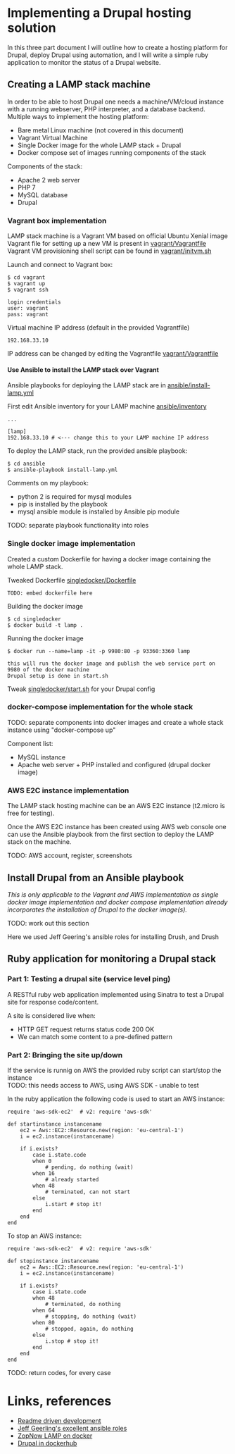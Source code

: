 # Implementing a Drupal hosting solution

In this three part document I will outline how to create a hosting platform for Drupal, deploy Drupal using automation, and I will write a simple ruby application to monitor the status of a Drupal website.

## Creating a LAMP stack machine 

In order to be able to host Drupal one needs a machine/VM/cloud instance with a running webserver, PHP interpreter, and a database backend.
Multiple ways to implement the hosting platform:
- Bare metal Linux machine (not covered in this document)
- Vagrant Virtual Machine
- Single Docker image for the whole LAMP stack + Drupal
- Docker compose set of images running components of the stack

Components of the stack:
- Apache 2 web server
- PHP 7
- MySQL database
- Drupal

### Vagrant box implementation

LAMP stack machine is a Vagrant VM based on official Ubuntu Xenial image  
Vagrant file for setting up a new VM is present in [vagrant/Vagrantfile](vagrant/Vagrantfile)  
Vagrant VM provisioning shell script can be found in [vagrant/initvm.sh](vagrant/initvm.sh)   

Launch and connect to Vagrant box:
```
$ cd vagrant
$ vagrant up
$ vagrant ssh

login credentials
user: vagrant
pass: vagrant
```
Virtual machine IP address (default in the provided Vagrantfile)
```
192.168.33.10
```
IP address can be changed by editing the Vagrantfile [vagrant/Vagrantfile](vagrant/Vagrantfile)

#### Use Ansible to install the LAMP stack over Vagrant

Ansible playbooks for deploying the LAMP stack are in [ansible/install-lamp.yml](ansible/install-lamp.yml)

First edit Ansible inventory for your LAMP machine [ansible/inventory](ansible/inventory)

```
...

[lamp]
192.168.33.10 # <--- change this to your LAMP machine IP address
```

To deploy the LAMP stack, run the provided ansible playbook:
```
$ cd ansible
$ ansible-playbook install-lamp.yml
```

Comments on my playbook:
- python 2 is required for mysql modules
- pip is installed by the playbook
- mysql ansible module is installed by Ansible pip module

TODO: separate playbook functionality into roles

### Single docker image implementation

Created a custom Dockerfile for having a docker image containing the whole LAMP stack.

Tweaked Dockerfile [singledocker/Dockerfile](singledocker/Dockerfile)
```
TODO: embed dockerfile here
```

Building the docker image
```
$ cd singledocker
$ docker build -t lamp .
```
Running the docker image
```
$ docker run --name=lamp -it -p 9980:80 -p 93360:3360 lamp

this will run the docker image and publish the web service port on 9980 of the docker machine
Drupal setup is done in start.sh
```
Tweak [singledocker/start.sh](singledocker/start.sh) for your Drupal config

### docker-compose implementation for the whole stack

TODO: separate components into docker images and create a whole stack instance using "docker-compose up"

Component list:
- MySQL instance
- Apache web server + PHP installed and configured (drupal docker image)

### AWS E2C instance implementation

The LAMP stack hosting machine can be an AWS E2C instance (t2.micro is free for testing).

Once the AWS E2C instance has been created using AWS web console one can use the Ansible playbook from the first section to deploy the LAMP stack on the machine.

TODO: AWS account, register, screenshots  


## Install Drupal from an Ansible playbook

*This is only applicable to the Vagrant and AWS implementation as single docker image implementation and docker compose implementation already incorporates the installation of Drupal to the docker image(s).*

TODO: work out this section

Here we used Jeff Geering's ansible roles for installing Drush, and Drush

## Ruby application for monitoring a Drupal stack

### Part 1: Testing a drupal site (service level ping)

A RESTful ruby web application implemented using Sinatra to test a Drupal site for response code/content.  

A site is considered live when:
- HTTP GET request returns status code 200 OK
- We can match some content to a pre-defined pattern

### Part 2: Bringing the site up/down

If the service is runnig on AWS the provided ruby script can start/stop the instance  
TODO: this needs access to AWS, using AWS SDK - unable to test

In the ruby application the following code is used to start an AWS instance:
```
require 'aws-sdk-ec2'  # v2: require 'aws-sdk'

def startinstance instancename
	ec2 = Aws::EC2::Resource.new(region: 'eu-central-1')
	i = ec2.instance(instancename)

	if i.exists?
		case i.state.code
		when 0
			# pending, do nothing (wait)
		when 16
			# already started
		when 48
			# terminated, can not start
		else
			i.start # stop it!
		end
	end
end

```
To stop an AWS instance:
```
require 'aws-sdk-ec2'  # v2: require 'aws-sdk'

def stopinstance instancename
	ec2 = Aws::EC2::Resource.new(region: 'eu-central-1')
	i = ec2.instance(instancename)

	if i.exists?
		case i.state.code
		when 48
			# terminated, do nothing
		when 64
			# stopping, do nothing (wait)
		when 80
			# stopped, again, do nothing
		else
			i.stop # stop it!
		end
	end
end

```
TODO: return codes, for every case



# Links, references

- [Readme driven development](http://tom.preston-werner.com/2010/08/23/readme-driven-development.html)
- [Jeff Geerling's excellent ansible roles](https://github.com/geerlingguy/ansible-role-drupal)
- [ZopNow LAMP on docker](https://github.com/ZopNow/docker-lamp-stack)
- [Drupal in dockerhub](https://hub.docker.com/_/drupal/)




